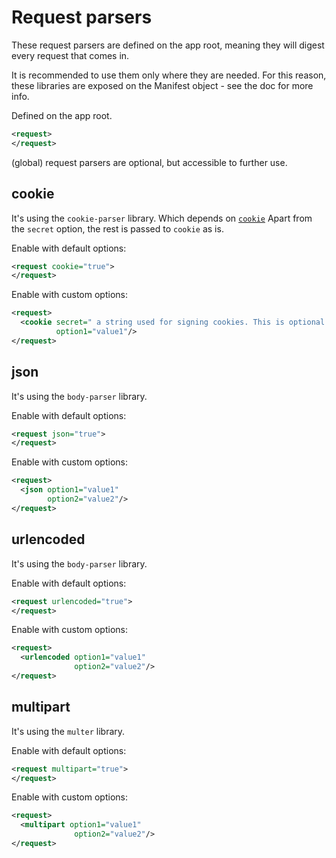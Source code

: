 Request parsers
=======

These request parsers are defined on the app root,
meaning they will digest every request that comes in.

It is recommended to use them only where they are needed.
For this reason,
these libraries are exposed on the Manifest object - 
see the doc for more info.

Defined on the app root.

```xml
<request>
</request>
```

(global) request parsers are optional,
but accessible to further use.

## cookie

It's using the `cookie-parser` library.
Which depends on [`cookie`](https://www.npmjs.org/package/cookie)
Apart from the `secret` option, the rest is passed to `cookie` as is.

Enable with default options:

```xml
<request cookie="true">
</request>
```

Enable with custom options:

```xml
<request>
  <cookie secret=" a string used for signing cookies. This is optional and if not specified, will not parse signed cookies"
          option1="value1"/>
</request>
```

## json

It's using the `body-parser` library.

Enable with default options:

```xml
<request json="true">
</request>
```

Enable with custom options:

```xml
<request>
  <json option1="value1"
        option2="value2"/>
</request>
```

## urlencoded

It's using the `body-parser` library.

Enable with default options:

```xml
<request urlencoded="true">
</request>
```

Enable with custom options:

```xml
<request>
  <urlencoded option1="value1"
              option2="value2"/>
</request>
```

## multipart

It's using the `multer` library.

Enable with default options:

```xml
<request multipart="true">
</request>
```

Enable with custom options:

```xml
<request>
  <multipart option1="value1"
              option2="value2"/>
</request>
```